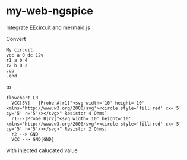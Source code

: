 my-web-ngspice
==============
Integrate [EEcircuit](https://eecircuit.com/) and mermaid.js

Convert
```
My circuit
vcc a 0 dc 12v
r1 a b 4
r2 b 0 2
.op
.end
```
to
```mermaid
flowchart LR
  VCC[5V]---|Probe A|r1["<svg width='10' height='10' xmlns='http://www.w3.org/2000/svg'><circle style='fill:red' cx='5' cy='5' r='5'/></svg>" Resistor 4 Ohms]
  r1---|Probe B|r2["<svg width='10' height='10' xmlns='http://www.w3.org/2000/svg'><circle style='fill:red' cx='5' cy='5' r='5'/></svg>" Resistor 2 Ohms]
  r2 --> GND
  VCC --> GND[GND]
```
with injected calucated value
